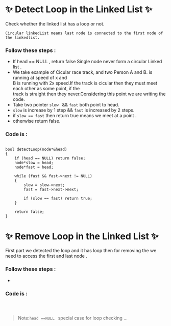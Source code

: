 #  ✨ Detect Loop in the Linked List ✨

Check whether the linked list has a loop or not.


```
Circular linkedList means last node is connected to the first node of the linkedlist.
```
### Follow these steps : 
 - If head == NULL , return false  Single node never form a circular Linked list .
 - We take example of Cicular race track, and two Person A and B.  is running at speed of x and <br />
 B is running with 2x speed.If the track is cicular then they must meet each other as some point, if the <br />
 track is straight then they never.Considering this point we are writing the code.<br />
 - Take two pointer ```slow ``` && ```fast```  both point to head.
 - ```slow``` is increase by 1 step && ```fast``` is increased by 2 steps.
 - if ``` slow == fast ``` then return true means we meet at a point .
 - otherwise return false.

### Code is :

```

bool detectLoop(node*&head)
{
	if (head == NULL) return false;
	node*slow = head;
	node*fast = head;

	while (fast && fast->next != NULL)
	{
		slow = slow->next;
		fast = fast->next->next;

		if (slow == fast) return true;
	}

	return false;
}

```



# ✨ Remove Loop in the Linked List ✨


First part we detected the loop and it has loop then for removing the we need to access the first and last node .

### Follow these steps : 
 - 

### Code is :

```



```



> Note:```head ==NULL ``` special case for loop checking ... 

